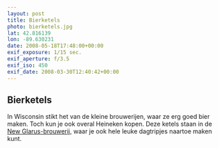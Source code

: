 ```yaml
---
layout: post
title: Bierketels
photo: bierketels.jpg
lat: 42.816139
lon: -89.630231
date: 2008-05-18T17:48:00+00:00
exif_exposure: 1/15 sec.
exif_aperture: f/3.5
exif_iso: 450
exif_date: 2008-03-30T12:40:42+00:00
---
```


## Bierketels

<p>In Wisconsin stikt het van de kleine brouwerijen, waar ze erg goed bier maken. Toch kun je ook overal Heineken kopen. Deze ketels staan in de <a href="http://www.newglarusbrewing.com/">New Glarus-brouwerij</a>, waar je ook hele leuke dagtripjes naartoe maken kunt.</p>

